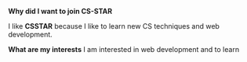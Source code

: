 **Why did I want to join CS-STAR** 

I like **CSSTAR** because I like to learn new CS techniques and web development. 

**What are my interests**
I am interested in web development and  to learn 
